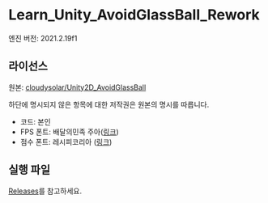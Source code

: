 # Learn_Unity_AvoidGlassBall_Rework

엔진 버전: 2021.2.19f1

## 라이선스

원본: [cloudysolar/Unity2D_AvoidGlassBall](https://github.com/cloudysolar/Unity2D_AvoidGlassBall)

하단에 명시되지 않은 항목에 대한 저작권은 원본의 명시를 따릅니다.

- 코드: 본인
- FPS 폰트: 배달의민족 주아([링크](http://font.woowahan.com/jua/))
- 점수 폰트: 레시피코리아 ([링크](https://recipekorea.com/bbs/board.php?bo_table=ld_0308&wr_id=2479))


## 실행 파일

[Releases](https://github.com/hwahyang1/Learn_Unity_AvoidGlassBall_Rework/releases)를 참고하세요.